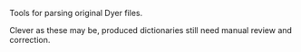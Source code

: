 Tools for parsing original Dyer files.

Clever as these may be, produced dictionaries still need manual review and correction.